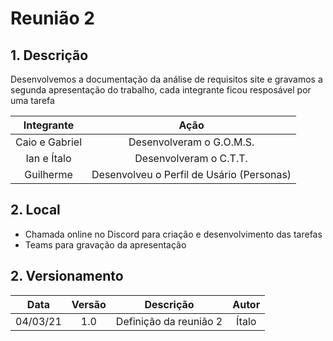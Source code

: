 # Reunião 2

## 1. Descrição

Desenvolvemos a documentação da análise de requisitos site e gravamos a segunda apresentação do trabalho, cada integrante ficou resposável por uma tarefa

<center>

|    Integrante    |      Ação      |
| :--------: | :-------------: |
|Caio e Gabriel | Desenvolveram o G.O.M.S. |
|Ian e Ítalo| Desenvolveram o C.T.T. |
|Guilherme | Desenvolveu o Perfil de Usário (Personas) |

</center>

## 2. Local

- Chamada online no Discord para criação e desenvolvimento das tarefas
- Teams para gravação da apresentação

## 2. Versionamento

|    Data    | Versão |            Descrição             |      Autor      |
| :--------: | :----: | :------------------------------: | :-------------: |
|    04/03/21    | 1.0 |            Definição da reunião 2            |      Ítalo      |